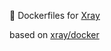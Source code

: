 :whale: Dockerfiles for [Xray](https://github.com/XTLS/Xray-core)

based on [xray/docker](hub.docker.com/r/teddysun/xray)
